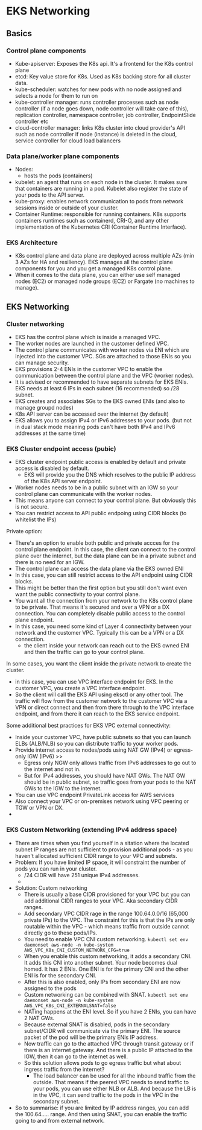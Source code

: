 # EKS Networking

## Basics

### Control plane components

- Kube-apiserver: Exposes the K8s api. It's a frontend for the K8s control plane
- etcd: Key value store for K8s. Used as K8s backing store for all cluster data.
- kube-scheduler: watches for new pods with no node assigned and selects a node for them to run on
- kube-controller manager: runs controller processes such as node controller (if a node goes down, node controller will take care of this), replication controller, namespace controller, job controller, EndpointSlide controller etc
- cloud-controller manager: links K8s cluster into cloud provider's API such as node controller if node (instance) is deleted in the cloud, service controller for cloud load balancers

### Data plane/worker plane components

- Nodes: 
  - hosts the pods (containers)
- kubelet: an agent that runs on each node in the cluster. It makes sure that containers are running in a pod. Kubelet also register the state of your pods to the API server. 
- kube-proxy: enables network communication to pods from network sessions inside or outside of your cluster. 
- Container Runtime: responsible for running containers. K8s supports containers runtimes such as containerd, CRI-O, and any other implementation of the Kubernetes CRI (Container Runtime Interface).
  
### EKS Architecture

- K8s control plane and data plane are deployed across multiple AZs (min 3 AZs for HA and resiliency). EKS manages all the control plane components for you and you get a managed K8s control plane.
- When it comes to the data plane, you can either use self managed nodes (EC2) or managed node groups (EC2) or Fargate (no machines to manage).


## EKS Networking

### Cluster networking

- EKS has the control plane which is inside a managed VPC. 
- The worker nodes are launched in the customer defined VPC. 
- The control plane communicates with worker nodes via ENI which are injected into the customer VPC. SGs are attached to those ENIs so you can manage security. 
- EKS provisions 2-4 ENIs in the customer VPC to enable the communication between the control plane and the VPC (worker nodes). 
- It is advised or recommended to have separate subnets for EKS ENIs. EKS needs at least 6 IPs in each subnet (16 recommended) so /28 subnet. 
- EKS creates and associates SGs to the EKS owned ENIs (and also to manage groupd nodes)
- K8s API server can be accessed over the internet (by default)
- EKS allows you to assign IPv4 or IPv6 addresses to your pods. (but not in dual stack mode meaning pods can't have both IPv4 and IPv6 addresses at the same time)

### EKS Cluster endpoint access (pubic)

- EKS cluster endpoint public access is enabled by default and private access is disabled by default.
  - EKS will provide you the DNS which resolves to the public IP address of the K8s API server endpoint. 
- Worker nodes needs to be in a public subnet with an IGW so your control plane can communicate with the worker nodes.
- This means anyone can connect to your control plane. But obviously this is not secure. 
- You can restrict access to API public endpoing using CIDR blocks (to whitelist the IPs)

Private option:

- There's an option to enable both public and private accces for the control plane endpoint. In this case, the client can connect to the control plane over the internet, but the data plane can be in a private subnet and there is no need for an IGW.
- The control plane can access the data plane via the EKS owned ENI
- In this case, you can still restrict access to the API endpoint using CIDR blocks.
- This might be better than the first option but you still don't want even want the public connectivity to your control plane.
- You want all the connection from your network to the K8s control plane to be private. That means it's secured and over a VPN or a DX connection. You can completely disable public access to the control plane endpoint.
- In this case, you need some kind of Layer 4 connectivity between your network and the customer VPC. Typically this can be a VPN or a DX connection.
  - the client inside your network can reach out to the EKS owned ENI and then the traffic can go to your control plane.


In some cases, you want the client inside the private network to create the cluster. 

- in this case, you can use VPC interface endpoint for EKS. In the customer VPC, you create a VPC interface endpoint. 
- So the client will call the EKS API using eksctl or any other tool. The traffic will flow from the customer network to the customer VPC via a VPN or direct connect and then from there through to the VPC interface endpoint, and from there it can reach to the EKS service endpoint. 

Some additional best practices for EKS VPC external connectivity:

- Inside your customer VPC, have public subnets so that you can launch ELBs (ALB/NLB) so you can distribute traffic to your worker pods.
- Provide internet access to nodes/pods using NAT GW (IPv4) or egress-only IGW (IPv6) >> 
  - Egress only NGW only allows traffic from IPv6 addresses to go out to the internet and not in. 
  - But for IPv4 addresses, you should have NAT GWs. The NAT GW should be in public subnet, so traffic goes from your pods to the NAT GWs to the IGW to the internet.
- You can use VPC endpoint PrivateLink access for AWS services
- Also connect your VPC or on-premises network using VPC peering or TGW or VPN or DX.
- 



### EKS Custom Networking (extending IPv4 address space)

- There are times when you find yourself in a sitation where the located subnet IP ranges are not sufficient to provision additional pods - as you haven't allocated sufficient CIDR range to your VPC and subnets.
- Problem: If you have limited IP space, it will constraint the number of pods you can run in your cluster.
  - /24 CIDR will have 251 unique IPv4 addresses.
  - 
- Solution: Custom networking
  - There is usually a base CIDR provisioned for your VPC but you can add additional CIDR ranges to your VPC. Aka secondary CIDR ranges.
  - Add secondary VPC CIDR rage in the range 100.64.0.0/16 (65,000 private IPs) to the VPC. The constraint for this is that the IPs are only routable within the VPC - which means traffic from outside cannot directly go to these pods/IPs.
  - You need to enable VPC CNI custom networking. `kubectl set env daemonset aws-node -n kube-system AWS_VPC_K8s_CNI_CUSTOM_NETWORK_CFG=true`
  - When you enable this custom networking, it adds a secondary CNI. It adds this CNI into another subnet. Your node becomes dual homed. It has 2 ENIs. One ENI is for the primary CNI and the other ENI is for the secondary CNI.
  - After this is also enabled, only IPs from secondary ENI are now assigned to the pods
  - Custom networking can be combined with SNAT. `kubectl set env daemonset aws-node -n kube-system AWS_VPC_K8s_CNI_EXTERNALSNAT=false`
  - NATing happens at the ENI level. So if you have 2 ENIs, you can have 2 NAT GWs.
  - Because external SNAT is disabled, pods in the secondary subnet/CIDR will communicate via the primary ENI. The source packet of the pod will be the primary ENIs IP address.
  - Now traffic can go to the attached VPC through transit gateway or if there is an internet gateway. And there is a public IP attached to the IGW, then it can go to the internet as well. 
  - So this solution allows pods to go egress traffic but what about ingress traffic from the internet?
    - The load balancer can be used for all the inbound traffic from the outside. That means if the peered VPC needs to send traffic to your pods, you can use either NLB or ALB. And because the LB is in the VPC, it can send traffic to the pods in the VPC in the secondary subnet. 
- So to summarise: if you are limited by IP address ranges, you can add the 100.64..... range. And then using SNAT, you can enable the traffic going to and from external network. 



